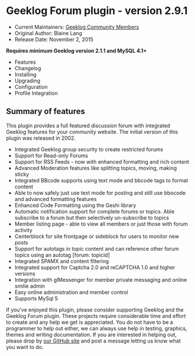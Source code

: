 # Geeklog Forum plugin - version 2.9.1

* Current Maintainers: [Geeklog Community Members](https://github.com/orgs/Geeklog-Plugins/people)
* Original Author: Blaine Lang
* Release Date: November 2, 2015

**Requires minimum Geeklog version 2.1.1 and MySQL 4.1+**

* Features
* Changelog
* Installing
* Upgrading
* Configuration
* Profile Integration

## Summary of features

This plugin provides a full featured discussion forum with integrated Geeklog features for your community website. The initial version of this plugin was released in 2002.

* Integrated Geeklog group security to create restricted forums
* Support for Read-only Forums
* Support for RSS Feeds - now with enhanced formatting and rich content
* Advanced Moderation features like splitting topics, moving, making sticky
* Integrated BBcode supports using text mode and bbcode tags to format content
* Able to now safely just use text mode for posting and still use bbocode and advanced formatting features
* Enhanced Code Formatting using the Geshi library
* Automatic notification support for complete forums or topics. Able subscribe to a forum but then selectively un-subscribe to topics
* Member listing page - able to view all members or just those with forum activity
* Centerblock for site frontpage or sideblock for users to monitor new posts
* Support for autotags in topic content and can reference other forum topics using an autotag [forum: topicid]
* Integrated SPAMX and content filtering
* Integrated support for Captcha 2.0 and reCAPTCHA 1.0 and higher versions
* Integration with glMessenger for member private messaging and online smilie admin
* Easy online administration and member control
* Supports MySql 5

If you've enjoyed this plugin, please consider supporting Geeklog and the Geeklog Forum plugin. These projects require considerable time and effort to create and any help we get is appreciated. You do not have to be a programmer to help out either, we can always use help in testing, graphics, themes and writing documentation. If you are interested in helping out, please drop by [our GitHub site](https://github.com/Geeklog-Plugins) and post a message letting us know what you want to do.
